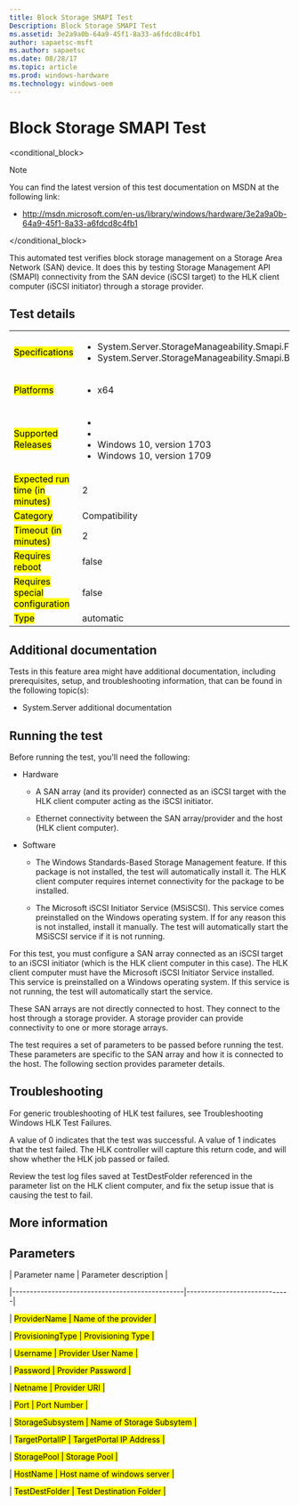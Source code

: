 ```yaml
---
title: Block Storage SMAPI Test
Description: Block Storage SMAPI Test
ms.assetid: 3e2a9a0b-64a9-45f1-8a33-a6fdcd8c4fb1
author: sapaetsc-msft
ms.author: sapaetsc
ms.date: 08/28/17
ms.topic: article
ms.prod: windows-hardware
ms.technology: windows-oem
---
```


# Block Storage SMAPI Test

<conditional_block> <conditions> <docset value="standalone"></docset> </conditions>

>[!NOTE]
You can find the latest version of this test documentation on MSDN at the following link:

-   <xref hlink="http://msdn.microsoft.com/en-us/library/windows/hardware/3e2a9a0b-64a9-45f1-8a33-a6fdcd8c4fb1">http://msdn.microsoft.com/en-us/library/windows/hardware/3e2a9a0b-64a9-45f1-8a33-a6fdcd8c4fb1</b>


</conditional_block>

This automated test verifies block storage management on a Storage Area Network (SAN) device. It does this by testing Storage Management API (SMAPI) connectivity from the SAN device (iSCSI target) to the HLK client computer (iSCSI initiator) through a storage provider.

## Test details

<table>
<colgroup>
<col width="50%" />
<col width="50%" />
</colgroup>
<tbody>
<tr class="odd">
<td><mark type="bullet_intro">Specifications</b></td>
<td><ul>
<li>System.Server.StorageManageability.Smapi.FileStorage.BasicFunction</li>
<li>System.Server.StorageManageability.Smapi.BlockStorage.BasicFunction</li>
</ul></td>
</tr>
<tr class="even">
<td><mark type="bullet_intro">Platforms</b></td>
<td><ul>
<li><tla rid="win_threshold_server"></tla> x64</li>
</ul></td>
</tr>
<tr class="odd">
<td><mark type="bullet_intro">Supported Releases</b></td>
<td><ul>
<li><tla rid="win_10_th2"></tla></li>
<li><tla rid="win_10_rs1"></tla></li>
<li>Windows 10, version 1703</li>
<li>Windows 10, version 1709</li>
</ul></td>
</tr>
<tr class="even">
<td><mark type="bullet_intro">Expected run time (in minutes)</b></td>
<td>2</td>
</tr>
<tr class="odd">
<td><mark type="bullet_intro">Category</b></td>
<td>Compatibility</td>
</tr>
<tr class="even">
<td><mark type="bullet_intro">Timeout (in minutes)</b></td>
<td>2</td>
</tr>
<tr class="odd">
<td><mark type="bullet_intro">Requires reboot</b></td>
<td>false</td>
</tr>
<tr class="even">
<td><mark type="bullet_intro">Requires special configuration</b></td>
<td>false</td>
</tr>
<tr class="odd">
<td><mark type="bullet_intro">Type</b></td>
<td>automatic</td>
</tr>
</tbody>
</table>

## Additional documentation

Tests in this feature area might have additional documentation, including prerequisites, setup, and troubleshooting information, that can be found in the following topic(s):

-   <xref rid="p_hlk_test.system_server_additional_documentation">System.Server additional documentation</b>

## Running the test

Before running the test, you'll need the following:

-   Hardware
    -   A SAN array (and its provider) connected as an iSCSI target with the HLK client computer acting as the iSCSI initiator.
    -   Ethernet connectivity between the SAN array/provider and the host (HLK client computer).
-   Software
    -   The Windows Standards-Based Storage Management feature. If this package is not installed, the test will automatically install it. The HLK client computer requires internet connectivity for the package to be installed.
    -   The Microsoft iSCSI Initiator Service (MSiSCSI). This service comes preinstalled on the Windows operating system. If for any reason this is not installed, install it manually. The test will automatically start the MSiSCSI service if it is not running.

For this test, you must configure a SAN array connected as an iSCSI target to an iSCSI initiator (which is the HLK client computer in this case). The HLK client computer must have the Microsoft iSCSI Initiator Service installed. This service is preinstalled on a Windows operating system. If this service is not running, the test will automatically start the service.

These SAN arrays are not directly connected to host. They connect to the host through a storage provider. A storage provider can provide connectivity to one or more storage arrays.

The test requires a set of parameters to be passed before running the test. These parameters are specific to the SAN array and how it is connected to the host. The following section provides parameter details.

## Troubleshooting

For generic troubleshooting of HLK test failures, see <xref rid="p_hlk.troubleshooting_windows_hlk_test_failures">Troubleshooting Windows HLK Test Failures</b>.

A value of 0 indicates that the test was successful. A value of 1 indicates that the test failed. The HLK controller will capture this return code, and will show whether the HLK job passed or failed.

Review the test log files saved at TestDestFolder referenced in the parameter list on the HLK client computer, and fix the setup issue that is causing the test to fail.

## More information

## Parameters

| Parameter name                                 | Parameter description       |
|------------------------------------------------|-----------------------------|
| <mark type="bullet_intro">ProviderName</b>     | Name of the provider        |
| <mark type="bullet_intro">ProvisioningType</b> | Provisioning Type           |
| <mark type="bullet_intro">Username</b>         | Provider User Name          |
| <mark type="bullet_intro">Password</b>         | Provider Password           |
| <mark type="bullet_intro">Netname</b>          | Provider URI                |
| <mark type="bullet_intro">Port</b>             | Port Number                 |
| <mark type="bullet_intro">StorageSubsystem</b> | Name of Storage Subsytem    |
| <mark type="bullet_intro">TargetPortalIP</b>   | TargetPortal IP Address     |
| <mark type="bullet_intro">StoragePool</b>      | Storage Pool                |
| <mark type="bullet_intro">HostName</b>         | Host name of windows server |
| <mark type="bullet_intro">TestDestFolder</b>   | Test Destination Folder     |





